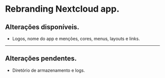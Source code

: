 # Rebranding Nextcloud app.
## Alterações disponíveis.
* Logos, nome do app e menções, cores, menus, layouts e links.

---

## Alterações pendentes.
* Diretório de armazenamento e logs.